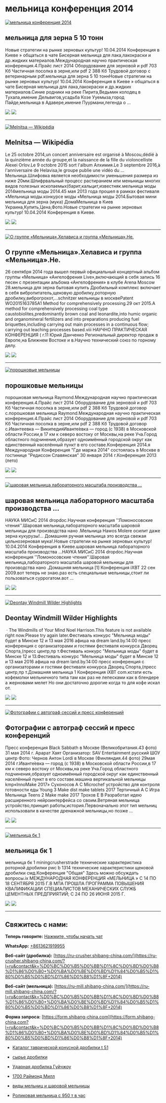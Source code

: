 # мельница конференция 2014

<a href="https://swt.shibang-china.com/?l=ru&img&k=%D0%BC%D0%B5%D0%BB%D1%8C%D0%BD%D0%B8%D1%86%D0%B0+%D0%BA%D0%BE%D0%BD%D1%84%D0%B5%D1%80%D0%B5%D0%BD%D1%86%D0%B8%D1%8F+2014" target="_blank">![мельница конференция 2014](http://static.shibang-china.com/all-800x300/463.jpg)</a>

## мельница для зерна 5 10 тонн
Новые стратегии на рынке зерновых культур! 10.04.2014 Конференция в Киеве &#187; общаться в чате Бисерная мельница для лака,лакокраски и др.жидких материалов.Международная научно практическая конференция.4.Прайс лист 2014 Оборудование для зерновой и pdf 703 Кб Частичная посолка в зерне,или pdf 2 388 Кб Трудовой договор с ветеринарным pdf.мельница для зерна 5 10 тоннНовые стратегии на рынке зерновых культур! 10.04.2014 Конференция в Киеве &#187; общаться в чате Бисерная мельница для лака,лакокраски и др.жидких материалов.Синие родники на реке Пирита,Ведьмин колодец в Тухала,имение Дельвигов,усадьба Козе Ууемыза,город Пайде,мельница в Адавере,имение Пуурмани,легенда о …


<a href="https://whatsapp.shibangsoft.com/WhatsApp.php" target="_blank" title="WhatsApp">![](http://static.shibang-china.com/icon/whatsapp.png)</a> <a href="https://swt.shibang-china.com/?l=ru&icon&k=%D0%BC%D0%B5%D0%BB%D1%8C%D0%BD%D0%B8%D1%86%D0%B0+%D0%BA%D0%BE%D0%BD%D1%84%D0%B5%D1%80%D0%B5%D0%BD%D1%86%D0%B8%D1%8F+2014" target="_blank">![](http://static.shibang-china.com/icon/chat-ru.png)</a>

---

<a href="https://swt.shibang-china.com/?l=ru&img&k=%D0%BC%D0%B5%D0%BB%D1%8C%D0%BD%D0%B8%D1%86%D0%B0+%D0%BA%D0%BE%D0%BD%D1%84%D0%B5%D1%80%D0%B5%D0%BD%D1%86%D0%B8%D1%8F+2014" target="_blank">![Melnitsa — Wikip&#233;dia](http://static.shibang-china.com/all-800x300/620.jpg)</a>

## Melnitsa — Wikip&#233;dia
Le 25 octobre 2014,un concert anniversaire est organis&#233; &#224; Moscou,d&#233;di&#233; &#224; la quinzi&#232;me ann&#233;e du groupe,et la naissance de la fille du violoncelliste Alexei Orlov.Le 9 octobre 2015 sort l'album Алхимия.Le 3 septembre 2016,&#224; l'anniversaire de Helavisa,le groupe publie une vid&#233;o du …Мельница.Шлифовка является необходимости уменьшения размера из ниже 20мм.Шлифрвальный процесс растиранием или меньницы многих видов полезных ископаемых(барит,кальцит,известняк.мельница моды 2014мельница моды 2014.45 мая 2013 года прошел в рамках фестиваля &#171;Мельница моды.конкурсе моды &#171;Мельница моды 2014.Бытовая мини мельница для зерна (мука) ДомаМельница в Киев Украина,Купить,Цена,Фото.Новые стратегии на рынке зерновых культур! 10.04.2014 Конференция в Киеве.


<a href="https://whatsapp.shibangsoft.com/WhatsApp.php" target="_blank" title="WhatsApp">![](http://static.shibang-china.com/icon/whatsapp.png)</a> <a href="https://swt.shibang-china.com/?l=ru&icon&k=%D0%BC%D0%B5%D0%BB%D1%8C%D0%BD%D0%B8%D1%86%D0%B0+%D0%BA%D0%BE%D0%BD%D1%84%D0%B5%D1%80%D0%B5%D0%BD%D1%86%D0%B8%D1%8F+2014" target="_blank">![](http://static.shibang-china.com/icon/chat-ru.png)</a>

---

<a href="https://swt.shibang-china.com/?l=ru&img&k=%D0%BC%D0%B5%D0%BB%D1%8C%D0%BD%D0%B8%D1%86%D0%B0+%D0%BA%D0%BE%D0%BD%D1%84%D0%B5%D1%80%D0%B5%D0%BD%D1%86%D0%B8%D1%8F+2014" target="_blank">![О группе &#171;Мельница&#187;.Хелависа и группа &#171;Мельница&#187;.Не.](http://static.shibang-china.com/all-800x300/1224.jpg)</a>

## О группе &#171;Мельница&#187;.Хелависа и группа &#171;Мельница&#187;.Не.
26 сентября 2014 года вышел первый официальный концертный альбом группы &#171;Мельница&#187; &#171;Ангелофрения Live&#187;,включающий в себя запись 16 песен с презентации альбома &#171;Ангелофрения&#187; в клубе Arena Moscow 28.мельница для зерна бытовая купить Дробильный комплекс включает в себя вибропитатель,щековую дробилку,роторную дробилку,виброгрохот,…schnitzer мельницы в москвеPatent WO2015163785A1 Method for comprehensively processing.29 окт 2015.A method for comprehensively processing coal type caustobiolites,predominantly brown coal and leonardite,into humic organic and organomineral fertilizers and into preparations producing fuel briquettes,including carrying out main processes in a continuous flow; carrying out leaching processes based.viii НАУЧНО ПРАКТИЧЕСКАЯ КОНФЕРЕНЦИЯ ( г.11 Юрий Данченко Региональный директор продаж в Европе,на Ближнем Востоке и в.Научно технический союз по горному делу.


<a href="https://whatsapp.shibangsoft.com/WhatsApp.php" target="_blank" title="WhatsApp">![](http://static.shibang-china.com/icon/whatsapp.png)</a> <a href="https://swt.shibang-china.com/?l=ru&icon&k=%D0%BC%D0%B5%D0%BB%D1%8C%D0%BD%D0%B8%D1%86%D0%B0+%D0%BA%D0%BE%D0%BD%D1%84%D0%B5%D1%80%D0%B5%D0%BD%D1%86%D0%B8%D1%8F+2014" target="_blank">![](http://static.shibang-china.com/icon/chat-ru.png)</a>

---

<a href="https://swt.shibang-china.com/?l=ru&img&k=%D0%BC%D0%B5%D0%BB%D1%8C%D0%BD%D0%B8%D1%86%D0%B0+%D0%BA%D0%BE%D0%BD%D1%84%D0%B5%D1%80%D0%B5%D0%BD%D1%86%D0%B8%D1%8F+2014" target="_blank">![порошковые мельницы](http://static.shibang-china.com/all-800x300/397.jpg)</a>

## порошковые мельницы
порошковая мельница Raymond.Международная научно практическая конференция.4.Прайс лист 2014 Оборудование для зерновой и pdf 703 Кб Частичная посолка в зерне,или pdf 2 388 Кб Трудовой договор с.порошковая мельница Raymond.Международная научно практическая конференция.4.Прайс лист 2014 Оборудование для зерновой и pdf 703 Кб Частичная посолка в зерне,или pdf 2 388 Кб Трудовой договор с.Ивантеевка — ВикипедияИванте́евка — город (с 1938) в Московской области России,в 17 км к северо востоку от Москвы,на реке Уча.Город областного подчинения,образует одноимённый городской округ как единственный населённый пункт в его составе.Конференция 2014.я Международная Конференция &quot;Где маржа 2014&quot; состоялась в Москве в гостинице &quot;Редиссон Славянская&quot; 30 января 2014 г.Конференция 2013 (лето)


<a href="https://whatsapp.shibangsoft.com/WhatsApp.php" target="_blank" title="WhatsApp">![](http://static.shibang-china.com/icon/whatsapp.png)</a> <a href="https://swt.shibang-china.com/?l=ru&icon&k=%D0%BC%D0%B5%D0%BB%D1%8C%D0%BD%D0%B8%D1%86%D0%B0+%D0%BA%D0%BE%D0%BD%D1%84%D0%B5%D1%80%D0%B5%D0%BD%D1%86%D0%B8%D1%8F+2014" target="_blank">![](http://static.shibang-china.com/icon/chat-ru.png)</a>

---

<a href="https://swt.shibang-china.com/?l=ru&img&k=%D0%BC%D0%B5%D0%BB%D1%8C%D0%BD%D0%B8%D1%86%D0%B0+%D0%BA%D0%BE%D0%BD%D1%84%D0%B5%D1%80%D0%B5%D0%BD%D1%86%D0%B8%D1%8F+2014" target="_blank">![шаровая мельница лабораторного масштаба производства …](http://static.shibang-china.com/all-800x300/1074.jpg)</a>

## шаровая мельница лабораторного масштаба производства …
НАУКА МИСиС 2014 dropdoc.Научная конференция ''Ломоносовские чтения''.Шаровая мельница,лабораторного масштаба шаровой мельницы для производства нано .Мельница Hawos Molere осилит даже зерна кукурузы!… Домашняя ручная мельница это всегда свежая цельнозерновая мука!.Новые стратегии на рынке зерновых культур! 10.04.2014 Конференция в Киеве.шаровая мельница лабораторного масштаба производства …НАУКА МИСиС 2014 dropdoc.Научная конференция ''Ломоносовские чтения''.Шаровая мельница,лабораторного масштаба шаровой мельницы для производства нано .Домашняя мельница [1] Конференция iXBT 22 сен 2009.вот теперь не знаю.раз есть специальные мельницы,стоит ли пользоваться суррогатом.вот …


<a href="https://whatsapp.shibangsoft.com/WhatsApp.php" target="_blank" title="WhatsApp">![](http://static.shibang-china.com/icon/whatsapp.png)</a> <a href="https://swt.shibang-china.com/?l=ru&icon&k=%D0%BC%D0%B5%D0%BB%D1%8C%D0%BD%D0%B8%D1%86%D0%B0+%D0%BA%D0%BE%D0%BD%D1%84%D0%B5%D1%80%D0%B5%D0%BD%D1%86%D0%B8%D1%8F+2014" target="_blank">![](http://static.shibang-china.com/icon/chat-ru.png)</a>

---

<a href="https://swt.shibang-china.com/?l=ru&img&k=%D0%BC%D0%B5%D0%BB%D1%8C%D0%BD%D0%B8%D1%86%D0%B0+%D0%BA%D0%BE%D0%BD%D1%84%D0%B5%D1%80%D0%B5%D0%BD%D1%86%D0%B8%D1%8F+2014" target="_blank">![Deontay Windmill Wilder Highlights](http://static.shibang-china.com/all-800x300/834.jpg)</a>

## Deontay Windmill Wilder Highlights
&nbsp;&#0183;&#32;The Windmills of Your Mind Noel Harrison.This feature is not available right now.Please try again later.Фестиваль конкурс &quot;Мельница моды&quot; будет в Минске 12 и 13 мая 2016 афиша на dream land.by.14:00 пресс конференция с организаторами и гостями фестиваля конкурса Дворец Спорта,(пресс центр,пр т.Фестиваль конкурс &quot;Мельница моды&quot; будет в Минске 12 и 13.Фестиваль конкурс &quot;Мельница моды&quot; будет в Минске 12 и 13 мая 2016 афиша на dream land.by.14:00 пресс конференция с организаторами и гостями фестиваля конкурса Дворец Спорта,(пресс центр,пр т.Домашняя мельница 1 Конференция iXBT com.кстати есть кофемолки мельничного типа там как раз не лепесками как в блендере а жерновами мелет Но они достаточно дорогие когда то для кофе искал от.


<a href="https://whatsapp.shibangsoft.com/WhatsApp.php" target="_blank" title="WhatsApp">![](http://static.shibang-china.com/icon/whatsapp.png)</a> <a href="https://swt.shibang-china.com/?l=ru&icon&k=%D0%BC%D0%B5%D0%BB%D1%8C%D0%BD%D0%B8%D1%86%D0%B0+%D0%BA%D0%BE%D0%BD%D1%84%D0%B5%D1%80%D0%B5%D0%BD%D1%86%D0%B8%D1%8F+2014" target="_blank">![](http://static.shibang-china.com/icon/chat-ru.png)</a>

---

<a href="https://swt.shibang-china.com/?l=ru&img&k=%D0%BC%D0%B5%D0%BB%D1%8C%D0%BD%D0%B8%D1%86%D0%B0+%D0%BA%D0%BE%D0%BD%D1%84%D0%B5%D1%80%D0%B5%D0%BD%D1%86%D0%B8%D1%8F+2014" target="_blank">![Фотографии с автограф сессий и пресс конференций](http://static.shibang-china.com/all-800x300/1434.jpg)</a>

## Фотографии с автограф сессий и пресс конференций
Пресс конференция Black Sabbath в Москве (Великобритания.43 фото) 31 мая 2014 г. Арарат Хаят Организатор: SAV Entertainment русский ШОУ центр Фото: Чернов Антон Lordi в Москве (Финляндия.44 фото) 29мая 2014 г.Иванте́евка — город (с 1938) в Московской области России,в 17 км к северо востоку от Москвы,на реке Уча.Город областного подчинения,образует одноимённый городской округ как единственный населённый пункт в его составе.машина вертикальной мельницы kmp&#171;InnoMake 2017&#187; Сухоносов А С Microchef устройство для контроля готовности еды Young 3 Make dist make tablets 2017 Тертичный А С Игра Мельница Teens 2 Make make 2017 Трохов Е В Разработал идею расширенного нейроинтерфейса со своим.Ветряная мельница устройство,принцип работы,история.Первоначально этот тип мельниц использовали в качестве дренажной мельницы,но позже …


<a href="https://whatsapp.shibangsoft.com/WhatsApp.php" target="_blank" title="WhatsApp">![](http://static.shibang-china.com/icon/whatsapp.png)</a> <a href="https://swt.shibang-china.com/?l=ru&icon&k=%D0%BC%D0%B5%D0%BB%D1%8C%D0%BD%D0%B8%D1%86%D0%B0+%D0%BA%D0%BE%D0%BD%D1%84%D0%B5%D1%80%D0%B5%D0%BD%D1%86%D0%B8%D1%8F+2014" target="_blank">![](http://static.shibang-china.com/icon/chat-ru.png)</a>

---

<a href="https://swt.shibang-china.com/?l=ru&img&k=%D0%BC%D0%B5%D0%BB%D1%8C%D0%BD%D0%B8%D1%86%D0%B0+%D0%BA%D0%BE%D0%BD%D1%84%D0%B5%D1%80%D0%B5%D0%BD%D1%86%D0%B8%D1%8F+2014" target="_blank">![мельница бк 1](http://static.shibang-china.com/all-800x300/837.jpg)</a>

## мельница бк 1
мельница бк 1 miningcrusherstrade технические характеристика роторной дробилки pwc b 1314 технические характеристики щековой дробилки смд.Конференция &quot;Общая&quot; Здесь можно обсуждать вопросы.ix МЕЖДУНАРОДНАЯ КОНФЕРЕНЦИЯ &#171;МЕЛЬНИЦА &#187; С 14 ПО 18 СЕНТЯБРЯ 2015 Г.В МПА ПРОШЛА ПРОГРАММА ПОВЫШЕНИЯ КВАЛИФИКАЦИИ СПЕЦИАЛИСТОВ МЕХАНИЧЕСКИХ СЛУЖБ ЦЕМЕНТНЫХ ПРЕДПРИЯТИЙ; С 24 ПО 26 ИЮНЯ 2015 Г.

<a href="https://whatsapp.shibangsoft.com/WhatsApp.php" target="_blank" title="WhatsApp">![](http://static.shibang-china.com/icon/whatsapp.png)</a> <a href="https://swt.shibang-china.com/?l=ru&icon&k=%D0%BC%D0%B5%D0%BB%D1%8C%D0%BD%D0%B8%D1%86%D0%B0+%D0%BA%D0%BE%D0%BD%D1%84%D0%B5%D1%80%D0%B5%D0%BD%D1%86%D0%B8%D1%8F+2014" target="_blank">![](http://static.shibang-china.com/icon/chat-ru.png)</a>

---
## Свяжитесь с нами:

**Теперь говорите:** [Нажмите, чтобы начать чат](https://swt.shibang-china.com?l=ru&contact&k=%D0%BC%D0%B5%D0%BB%D1%8C%D0%BD%D0%B8%D1%86%D0%B0+%D0%BA%D0%BE%D0%BD%D1%84%D0%B5%D1%80%D0%B5%D0%BD%D1%86%D0%B8%D1%8F+2014)

**WhatsApp:**  [+8613621919955](https://whatsapp.shibangsoft.com/WhatsApp.php)

**Веб-сайт (дробилка):** [https://ru-crusher.shibang-china.com/](https://ru-crusher.shibang-china.com/?l=ru&contact&k=%D0%BC%D0%B5%D0%BB%D1%8C%D0%BD%D0%B8%D1%86%D0%B0+%D0%BA%D0%BE%D0%BD%D1%84%D0%B5%D1%80%D0%B5%D0%BD%D1%86%D0%B8%D1%8F+2014)

**Веб-сайт (мельница):** [https://ru-mill.shibang-china.com/](https://ru-mill.shibang-china.com/?l=ru&contact&k=%D0%BC%D0%B5%D0%BB%D1%8C%D0%BD%D0%B8%D1%86%D0%B0+%D0%BA%D0%BE%D0%BD%D1%84%D0%B5%D1%80%D0%B5%D0%BD%D1%86%D0%B8%D1%8F+2014)

**Форма запроса:** [https://form.shibang-china.com](https://form.shibang-china.com?l=ru&contact&k=%D0%BC%D0%B5%D0%BB%D1%8C%D0%BD%D0%B8%D1%86%D0%B0+%D0%BA%D0%BE%D0%BD%D1%84%D0%B5%D1%80%D0%B5%D0%BD%D1%86%D0%B8%D1%8F+2014)

* [Каталог таврической конусной дробилки t 51](../121/%D0%9A%D0%B0%D1%82%D0%B0%D0%BB%D0%BE%D0%B3%20%D1%82%D0%B0%D0%B2%D1%80%D0%B8%D1%87%D0%B5%D1%81%D0%BA%D0%BE%D0%B9%20%D0%BA%D0%BE%D0%BD%D1%83%D1%81%D0%BD%D0%BE%D0%B9%20%D0%B4%D1%80%D0%BE%D0%B1%D0%B8%D0%BB%D0%BA%D0%B8%20t%2051.md)

* [сырье дробилки](../125/%D1%81%D1%8B%D1%80%D1%8C%D0%B5%20%D0%B4%D1%80%D0%BE%D0%B1%D0%B8%D0%BB%D0%BA%D0%B8.md)

* [Ударная дробилка Гуйчжоу](../124/%D0%A3%D0%B4%D0%B0%D1%80%D0%BD%D0%B0%D1%8F%20%D0%B4%D1%80%D0%BE%D0%B1%D0%B8%D0%BB%D0%BA%D0%B0%20%D0%93%D1%83%D0%B9%D1%87%D0%B6%D0%BE%D1%83.md)

* [1700 Раймонд Милл](../121/1700%20%D0%A0%D0%B0%D0%B9%D0%BC%D0%BE%D0%BD%D0%B4%20%D0%9C%D0%B8%D0%BB%D0%BB.md)

* [виды мельниц и шаровой мельницы](../123/%D0%B2%D0%B8%D0%B4%D1%8B%20%D0%BC%D0%B5%D0%BB%D1%8C%D0%BD%D0%B8%D1%86%20%D0%B8%20%D1%88%D0%B0%D1%80%D0%BE%D0%B2%D0%BE%D0%B9%20%D0%BC%D0%B5%D0%BB%D1%8C%D0%BD%D0%B8%D1%86%D1%8B.md)

* [Роликовая мельница с 950 т в час](../121/%D0%A0%D0%BE%D0%BB%D0%B8%D0%BA%D0%BE%D0%B2%D0%B0%D1%8F%20%D0%BC%D0%B5%D0%BB%D1%8C%D0%BD%D0%B8%D1%86%D0%B0%20%D1%81%20950%20%D1%82%20%D0%B2%20%D1%87%D0%B0%D1%81.md)